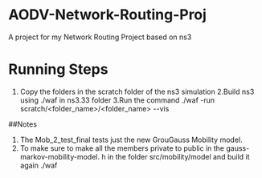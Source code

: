 # AODV-Network-Routing-Proj
A project for my Network Routing Project  based on ns3


# Running Steps
1. Copy the folders in the scratch folder of the ns3 simulation
2.Build ns3 using ./waf in ns3.33 folder
3.Run the command ./waf -run scratch/<folder_name>/<folder_name> --vis


##Notes
1. The Mob_2_test_final tests just the new GrouGauss Mobility model.
2. To make sure to make all the members private to public in the gauss-markov-mobility-model. h in the folder src/mobility/model and build it again ./waf

